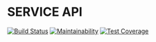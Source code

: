 # SERVICE API
[![Build Status](https://travis-ci.com/Tavernier-App/serviceapi.svg?token=DPyV2TJUZssxYKAMHpQ2&branch=master)](https://travis-ci.com/Tavernier-App/serviceapi) [![Maintainability](https://api.codeclimate.com/v1/badges/3b98610bd5fdcf1e9af8/maintainability)](https://codeclimate.com/repos/5faf134a47c4b7018d00206a/maintainability) [![Test Coverage](https://api.codeclimate.com/v1/badges/3b98610bd5fdcf1e9af8/test_coverage)](https://codeclimate.com/repos/5faf134a47c4b7018d00206a/test_coverage)


